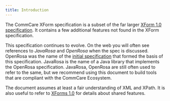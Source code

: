 ```yaml
---
title: Introduction
---
```


The CommCare XForm specification is a subset of the far larger [XForm 1.0 specification](http://www.w3.org/TR/xforms/). It contains a few additional features not found in the XForm specification. 

This specification continues to evolve. On the web you will often see references to _JavaRosa_ and _OpenRosa_ when the spec is discussed. OpenRosa was the name of the [initial specification](https://bitbucket.org/javarosa/javarosa/wiki/xform) that formed the basis of this specification. JavaRosa is the name of a Java library that implements the OpenRosa specification. JavaRosa, OpenRosa are still often used to refer to the same, but we recommend using this document to build tools that are compliant with the CommCare Ecosystem.

The document assumes at least a fair understanding of XML and XPath. It is also useful to refer to [XForms 1.0](http://www.w3.org/TR/2003/REC-xforms-20031014/) for details about shared features. 

